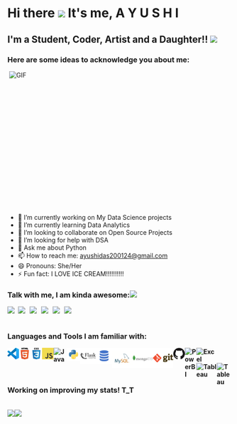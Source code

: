 # Hi there <img src="https://github.com/TheDudeThatCode/TheDudeThatCode/blob/master/Assets/Hi.gif" width="29px"> It's me, A Y U S H I 
## I'm a Student, Coder, Artist and a Daughter!! <img src="https://github.com/TheDudeThatCode/TheDudeThatCode/blob/master/Assets/happy.gif" width="40px">
### Here are some ideas to acknowledge you about me:
 <img align="right" alt="GIF" src="https://github.com/arsentieva/arsentieva/blob/main/code.gif?raw=true" width="500" height="320" />

- 🔭 I’m currently working on My Data Science projects
- 🌱 I’m currently learning Data Analytics
- 👯 I’m looking to collaborate on Open Source Projects
- 🤔 I’m looking for help with DSA
- 💬 Ask me about Python
- 📫 How to reach me: ayushidas200124@gmail.com
- 😄 Pronouns: She/Her
- ⚡ Fun fact: I LOVE ICE CREAM!!!!!!!!!!

### Talk with me, I am kinda awesome:<img src="https://github.com/TheDudeThatCode/TheDudeThatCode/blob/master/Assets/Handshake.gif" width="200px">
<a href="https://www.linkedin.com/in/connect-to-ayushi">
  <img align="left" width="24px" src="https://cdn.jsdelivr.net/npm/simple-icons@v3/icons/linkedin.svg"  />
</a>
<a href="https://twitter.com/tweet_to_ayushi">
  <img align="left" width="26px" src="https://cdn.jsdelivr.net/npm/simple-icons@v3/icons/twitter.svg" />
</a>
<a href="mailto:ayushidas200124@gmail.com">
  <img align="left" width="26px" src="https://cdn.jsdelivr.net/npm/simple-icons@v3/icons/gmail.svg" />
</a>
<a href="https://www.youtube.com/channel/UCBGOUQHNNtNGcGzVq5rIXjw">
  <img align="left" width="26px" src="https://cdn.jsdelivr.net/npm/simple-icons@v3/icons/youtube.svg" />
</a>
<a href="https://dev.to/ayushi200124">
  <img align="left" width="26px" src="https://unpkg.com/simple-icons@5.24.0/icons/devdotto.svg" />
</a>
<a href="https://www.instagram.com/blaack_bug/">
  <img align="left" width="26px" src="https://cdn.jsdelivr.net/npm/simple-icons@v3/icons/instagram.svg" />
</a>

<br> <br/>
### Languages and Tools I am familiar with:
<b>
<img align="left" alt="Visual Studio Code" width="26px" src="https://raw.githubusercontent.com/github/explore/80688e429a7d4ef2fca1e82350fe8e3517d3494d/topics/visual-studio-code/visual-studio-code.png" />
<img align="left" alt="HTML5" width="26px" src="https://raw.githubusercontent.com/github/explore/80688e429a7d4ef2fca1e82350fe8e3517d3494d/topics/html/html.png" />
<img align="left" alt="CSS3" width="26px" src="https://raw.githubusercontent.com/github/explore/80688e429a7d4ef2fca1e82350fe8e3517d3494d/topics/css/css.png" />
<img align="left" alt="JavaScript" width="26px" src="https://raw.githubusercontent.com/github/explore/80688e429a7d4ef2fca1e82350fe8e3517d3494d/topics/javascript/javascript.png" />
<img align="left" alt="Java" width="30px" src="https://user-images.githubusercontent.com/79920441/145064954-971e937c-78db-4718-89bd-a2badac116ea.png" />
<img align="left" alt="python" width="30px" src="https://raw.githubusercontent.com/github/explore/80688e429a7d4ef2fca1e82350fe8e3517d3494d/topics/python/python.png" />
<img align="left" alt="flask" width="36px" src="https://raw.githubusercontent.com/github/explore/80688e429a7d4ef2fca1e82350fe8e3517d3494d/topics/flask/flask.png" />
<img align="left" alt="SQL" width="36px" src="https://raw.githubusercontent.com/github/explore/80688e429a7d4ef2fca1e82350fe8e3517d3494d/topics/sql/sql.png" />
<img align="left" alt="MySQL" width="46px" src="https://raw.githubusercontent.com/github/explore/80688e429a7d4ef2fca1e82350fe8e3517d3494d/topics/mysql/mysql.png" />
<img align="left" alt="MongoDB" width="46px" src="https://raw.githubusercontent.com/github/explore/80688e429a7d4ef2fca1e82350fe8e3517d3494d/topics/mongodb/mongodb.png" />
<img align="left" alt="Git" width="46px" src="https://raw.githubusercontent.com/github/explore/80688e429a7d4ef2fca1e82350fe8e3517d3494d/topics/git/git.png" />
<img align="left" alt="GitHub" width="26px" src="https://raw.githubusercontent.com/github/explore/78df643247d429f6cc873026c0622819ad797942/topics/github/github.png" />
<img align="left" alt="PowerBI" width="26px" src="https://user-images.githubusercontent.com/79920441/145065268-cfcd9e75-d95c-4344-a1bd-902cd6e18535.png" />
<img align="left" alt="Excel" width="46px" src="https://user-images.githubusercontent.com/79920441/145065395-ecf4c767-d684-4564-b619-683a1de81712.png" />
<img align="left" alt="Tableau" width="46px" src="https://user-images.githubusercontent.com/79920441/145065478-44e144be-2fd5-4a7b-89d0-8313d9aed415.png" />
 
 
 
 
<img align="left" alt="Tableau" width="30px" src="https://user-images.githubusercontent.com/79920441/145066360-778d7a27-3088-4cf7-9131-102579aa0bab.png" />

 <br />
<p />
 

 
 
 
 
 ### Working on improving my stats! T_T
 <br>
<a href="https://github.com/ayushi200124">
  <img align="left" src="https://github-readme-stats.vercel.app/api/top-langs/?username=ayushi200124&theme=radical&hide=glsl,python" />
</a>
 <a href="https://github.com/ayushi200124">
  <img align="left" src="https://github-readme-stats.vercel.app/api?username=ayushi200124&&show_icons=true&title_color=ffffff&icon_color=bb2acf&text_color=daf7dc&bg_color=151515" />
</a>
 </br>
